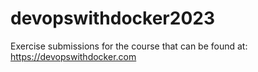# devopswithdocker2023
Exercise submissions for the course that can be found at: https://devopswithdocker.com
